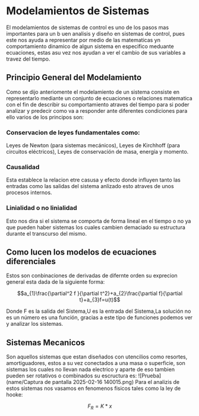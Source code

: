 # Modelamientos de Sistemas 
El modelamientos de sistemas de control es uno de los pasos mas importantes para un b uen analisis y diseño en sistemas de control, pues este nos ayuda a representar por medio de las matematicas yn comportamiento dinamico de algun sistema en especifico meduante ecuaciones, estas asu vez nos ayudan a ver el cambio de sus variables a travez del tiempo.
## Principio General del Modelamiento
Como se dijo anteriomente el modelamiento de un sistema consiste en representarlo mediante un conjunto de ecuaciones o relaciones matematica con el fin de describir su comportamiento atraves del tiempo para si poder analizar y predecir como va a responder ante diferentes condiciones para ello varios de los principos son:
### Conservacion de leyes fundamentales como:
Leyes de Newton (para sistemas mecánicos),
Leyes de Kirchhoff (para circuitos eléctricos),
Leyes de conservación de masa, energía y momento.
### Causalidad 
Esta establece la relacion etre casusa y efecto donde influyen tanto las entradas como las salidas del sistema anlizado esto atraves de unos procesos internos.
### Linialidad o no linialidad 
Esto  nos dira si el sistema se comporta de forma lineal en el tiempo o no ya que pueden haber sistemas los cuales cambien demaciado su estructura durante el transcurso del mismo.
## Como lucen los modelos de ecuaciones diferenciales
Estos son conbinaciones de derivadas de difernte orden su exprecion general esta dada de la siguiente forma:

$$a_{1}\frac{\partial^2 f }{\partial t^2}+a_{2}\frac{\partial f}{\partial t}+a_{3}f=u(t)$$

Donde F es la salida del Sistema,U es la entrada del Sistema,La solución no es un número es una función, gracias a este tipo de funciones podemos ver y analizar los sistemas.

## Sistemas Mecanicos 
Son aquellos sistemas que estan diseñados con utencilios como resortes, amortiguadores, estos a su vez conectados a una masa o superficie, son sistemas los cuales no llevan nada electrico y aparte de eso tambien pueden ser rotativos o combinados su escructura es:
![Prueba](name/Captura de pantalla 2025-02-16 140015.png)
Para el analizis de estos sistemas nos vasamos en fenomenos fisicos tales como la ley de hooke:

$$F_{R}=K*x$$


